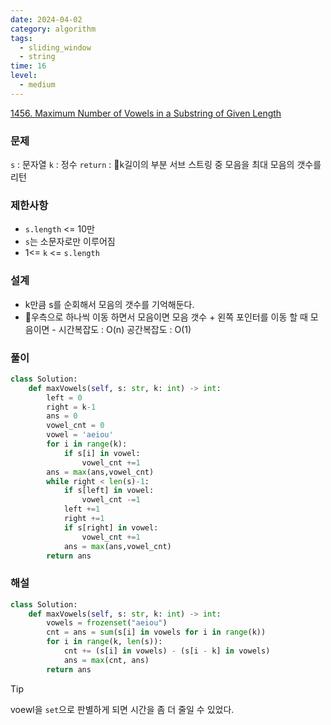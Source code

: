 ```yaml
---
date: 2024-04-02
category: algorithm
tags:
  - sliding_window
  - string
time: 16
level:
  - medium
---
```

[1456. Maximum Number of Vowels in a Substring of Given Length](https://leetcode.com/problems/maximum-number-of-vowels-in-a-substring-of-given-length/)
### 문제
`s` : 문자열
`k` : 정수
`return` : k길이의 부분 서브 스트링 중 모음을 최대 모음의 갯수를 리턴
### 제한사항
- `s.length` <= 10만
- `s`는 소문자로만 이루어짐
- 1<= `k` <= `s.length`
### 설계
- k만큼 s를 순회해서 모음의 갯수를 기억해둔다.
- 우측으로 하나씩 이동 하면서 모음이면 모음 갯수 + 왼쪽 포인터를 이동 할 때 모음이면 -
시간복잡도 : O(n)
공간복잡도 : O(1)
### 풀이
```python
class Solution:
    def maxVowels(self, s: str, k: int) -> int:
        left = 0
        right = k-1
        ans = 0
        vowel_cnt = 0
        vowel = 'aeiou'
        for i in range(k):
            if s[i] in vowel:
                vowel_cnt +=1
        ans = max(ans,vowel_cnt)
        while right < len(s)-1:
            if s[left] in vowel:
                vowel_cnt -=1
            left +=1
            right +=1
            if s[right] in vowel:
                vowel_cnt +=1
            ans = max(ans,vowel_cnt)
        return ans
```


### 해설

```python
class Solution:
    def maxVowels(self, s: str, k: int) -> int:
        vowels = frozenset("aeiou")
        cnt = ans = sum(s[i] in vowels for i in range(k))
        for i in range(k, len(s)):
            cnt += (s[i] in vowels) - (s[i - k] in vowels)
            ans = max(cnt, ans)
        return ans
```
> [!tip]
> voewl을 `set`으로 판별하게 되면 시간을 좀 더 줄일 수 있었다. 

